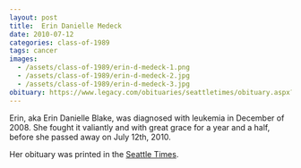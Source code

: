```yaml
---
layout: post
title:  Erin Danielle Medeck
date: 2010-07-12
categories: class-of-1989
tags: cancer
images:
  - /assets/class-of-1989/erin-d-medeck-1.png
  - /assets/class-of-1989/erin-d-medeck-2.jpg
  - /assets/class-of-1989/erin-d-medeck-3.jpg
obituary: https://www.legacy.com/obituaries/seattletimes/obituary.aspx?n=erin-danielle-blake&pid=144119618
---
```

Erin, aka Erin Danielle Blake, was diagnosed with leukemia in December of 2008. She fought it valiantly and with great grace for a year and a half, before she passed away on July 12th, 2010.

Her obituary was printed in the [Seattle Times](https://www.legacy.com/obituaries/seattletimes/obituary.aspx?n=erin-danielle-blake&pid=144119618).
